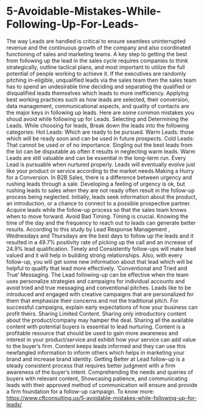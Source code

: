 # 5-Avoidable-Mistakes-While-Following-Up-For-Leads-
The way Leads are handled is critical to ensure seamless uninterrupted revenue and the continuous growth of the company and also coordinated functioning of sales and marketing teams. A key step to getting the best from following up the lead in the sales cycle requires companies to think strategically, outline tactical plans, and most important to utilize the full potential of people working to achieve it. If the executives are randomly pitching in-eligible, unqualified leads via the sales team then the sales team has to spend an undesirable time deciding and separating the qualified or disqualified leads themselves which leads to more inefficiency. Applying best working practices such as how leads are selected, their conversion, data management, communicational aspects, and quality of contacts are the major keys in following up leads. Here are some common mistakes you shoud avoid while following up for Leads. Selecting and Determining the Leads. While choosing for leads, Break down the leads into the following categories: Hot Leads: Which are ready to be pursued. Warm Leads: those which will be ready soon and can be used in future prospects. Cold Leads: That cannot be used or of no importance. Singling out the best leads from the lot can be disputable as often it results in neglecting warm leads. Warm Leads are still valuable and can be essential in the long-term run. Every Lead is pursuable when nurtured properly. Leads will eventually evolve just like your product or service according to the market needs.Making a Hurry for a Conversion. In B2B Sales, there is a difference between urgency and rushing leads through a sale. Developing a feeling of urgency is ok, but rushing leads to sales when they are not ready often result in the follow-up process being neglected. Initially, leads seek information about the product, an introduction, or a chance to connect to a possible prospective partner. Acquire leads while the follow-up process so that the sales team knows when to move forward. Avoid Bad Timing. Timing is crucial. Knowing the time of the day and the frequency to reach out to leads can generate better results. According to this study by Lead Response Management , Wednesdays and Thursdays are the best days to follow up the leads and it resulted in a 49.7% positivity rate of picking up the call and an increase of 24.9% lead qualification. Timely and Consistently follow-ups will make lead valued and it will help in building strong relationships. Also, with every follow-up, you will get some new information about that lead which will be helpful to qualify that lead more effectively. ‘Conventional and Tried and True’ Messaging. The Lead following-up can be effective when the team uses personalize strategies and campaigns for individual accounts and avoid tried and true messaging and conventional pitches. Leads like to be introduced and engaged with creative campaigns that are personalized for them that emphasize their concerns and not the traditional pitch. For successful campaigns, explain early expectations of how your business can profit theirs. Sharing Limited Content. Sharing only introductory content about the product/company may hamper the deal. Sharing all the available content with potential buyers is essential to lead nurturing. Content is a profitable resource that should be used to gain more awareness and interest in your product/service and exhibit how your service can add value to the buyer’s firm. Content keeps leads informed and they can use this newfangled information to inform others which helps in marketing your brand and increase brand identity. Getting Better at Lead follow-up is a steady consistent process that requires better judgment with a firm awareness of the buyer’s intent. Comprehending the needs and queries of buyers with relevant content, Showcasing patience, and communicating leads with their approved method of communication will ensure and provide a firm foundation for a follow-up campaign. To know more: https://www.cftconsulting.us/5-avoidable-mistakes-while-following-up-for-leads/
